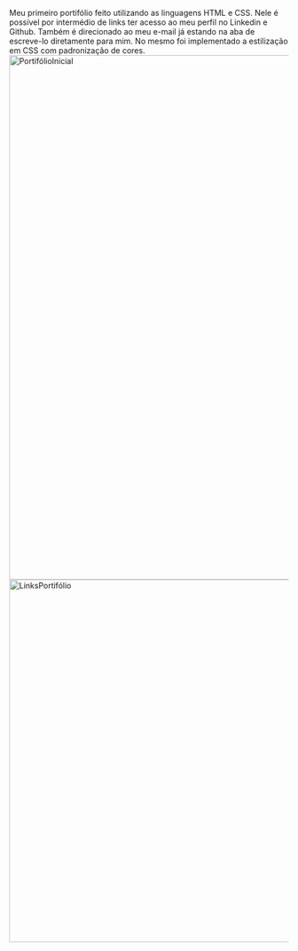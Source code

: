 Meu primeiro portifólio feito utilizando as linguagens HTML e CSS.
Nele é possível por intermédio de links ter acesso ao meu perfil no Linkedin e Github.
Também é direcionado ao meu e-mail já estando na aba de escreve-lo diretamente para mim.
No mesmo foi implementado a estilização em CSS com padronização de cores.
<img width="946" alt="PortifólioInicial" src="https://github.com/user-attachments/assets/21e082ea-0cfd-4cb8-b6c5-bf64deaf47d1" />
<img width="654" alt="LinksPortifólio" src="https://github.com/user-attachments/assets/b68d5231-f0e4-4cc5-bc49-082cb81938a2" />
